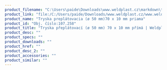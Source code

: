 ```yaml
---
product_filename: "C:\Users\paide\Downloads\www.weldplast.cz\markdown\tryska-preplatovaci-o-50-mm-70-x-10-mm-prima.md"
product_link: "file:/C:/Users/paide/Downloads/www.weldplast.cz/www.weldplast.cz/sk/tryska-preplatovaci-o-50-mm-70-x-10-mm-prima"
product_name: "Tryska preplátovacia (ø 50 mm)70 x 10 mm priama"
product_id: "Obj. číslo:107.258"
product_title: "Tryska přeplátovací (ø 50 mm) 70 x 10 mm přímá | Weldplast"
product_desc: ""
product_specs: ""
product_downloads: ""
product_href: ""
product_desc_2: ""
product_accessories: ""
product_similar: ""
---
```

